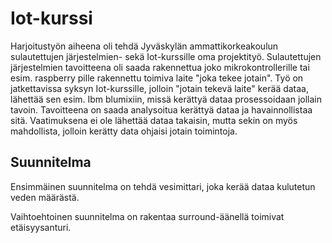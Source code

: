 # Iot-kurssi

Harjoitustyön aiheena oli tehdä Jyväskylän ammattikorkeakoulun sulautettujen järjestelmien- sekä Iot-kurssille oma projektityö. Sulautettujen järjestelmien tavoitteena oli saada rakennettua joko mikrokontrollerille tai esim. raspberry pille rakennettu toimiva laite "joka tekee jotain". Työ on jatkettavissa syksyn Iot-kurssille, jolloin "jotain tekevä laite" kerää dataa, lähettää sen esim. Ibm blumixiin, missä kerättyä dataa prosessoidaan jollain tavoin. Tavoitteena on saada analysoitua kerättyä dataa ja havainnollistaa sitä. Vaatimuksena ei ole lähettää dataa takaisin, mutta sekin on myös mahdollista, jolloin kerätty data ohjaisi jotain toimintoja.

## Suunnitelma

Ensimmäinen suunnitelma on tehdä vesimittari, joka kerää dataa kulutetun veden määrästä.

Vaihtoehtoinen suunnitelma on rakentaa surround-äänellä toimivat etäisyysanturi.
